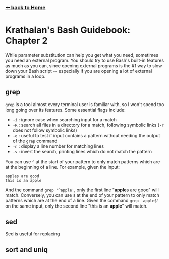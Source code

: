 ### [🠔 back to Home](https://krathalan.net/)

# Krathalan's Bash Guidebook: Chapter 2
While parameter substitution can help you get what you need, sometimes you need an external program. You should try to use Bash's built-in features as much as you can, since opening external programs is the #1 way to slow down your Bash script -- especially if you are opening a lot of external programs in a loop.

## grep
`grep` is a tool almost every terminal user is familiar with, so I won't spend too long going over its features. Some essential flags include:
- `-i` : ignore case when searching input for a match
- `-R` : search all files in a directory for a match, following symbolic links (`-r` does not follow symbolic links)
- `-q` : useful to test if input contains a pattern without needing the output of the `grep` command
- `-n` : display a line number for matching lines
- `-v` : invert the search, printing lines which do not match the pattern

You can use `^` at the start of your pattern to only match patterns which are at the beginning of a line. For example, given the input:

```
apples are good
this is an apple
```

And the command `grep '^apple'`, only the first line "**apple**s are good" will match. Conversely, you can use `$` at the end of your pattern to only match patterns which are at the end of a line. Given the command `grep 'apple$'` on the same input, only the second line "this is an **apple**" will match.

## sed
Sed is useful for replacing 

## sort and uniq